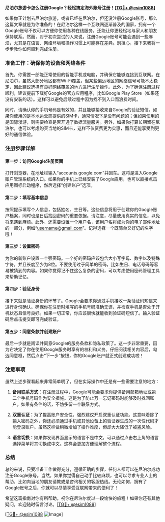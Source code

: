 **尼泊尔旅游卡怎么注册Google？轻松搞定海外账号注册！[[TG💪+ @esim1088](https://t.me/s/esim1088)]**

如果你正计划去尼泊尔旅游，或者已经在尼泊尔，但还没注册Google账号，那么这篇文章就是为你准备的！在尼泊尔这样一个互联网逐渐普及的国家，拥有一个Google账号不仅可以方便你使用各种在线服务，还能让你更轻松地与家人和朋友保持联系。然而，对于初次尝试的人来说，注册Google账号可能会遇到一些麻烦，尤其是在语言、网络环境和操作习惯上可能存在差异。别担心，接下来我将一步步教你如何顺利完成注册。

### 准备工作：确保你的设备和网络条件

首先，你需要一部能正常使用的智能手机或电脑，并确保它能够连接到互联网。在尼泊尔，虽然大部分地区都有Wi-Fi覆盖，但某些偏远地区的网络信号可能不太稳定，因此建议选择有良好网络覆盖的地方进行注册操作。此外，为了确保注册过程顺利，建议提前下载好Google的官方应用程序，比如Google Play Store（如果还没有安装的话）。这样可以避免后续过程中因为找不到入口而浪费时间。

同时，请确认你的手机号码是有效的，并且能够接收来自Google的验证短信。如果你使用的是本地运营商提供的SIM卡，通常情况下是没有问题的；但如果使用的是国际漫游，则需要检查是否开通了数据流量服务。另外，如果你打算长期留在尼泊尔，也可以考虑购买当地的SIM卡，这样不仅资费更为实惠，而且还能享受到更好的通信体验。

### 注册步骤详解

#### 第一步：访问Google注册页面

打开浏览器，在地址栏输入“accounts.google.com”并回车。这将是进入Google账户管理系统的入口。如果你的手机上已经安装了Google应用，也可以直接点击应用图标启动程序，然后选择“创建账户”选项。

#### 第二步：填写基本信息

按照提示填写个人信息，包括姓名、生日等。这些信息将用于创建你的Google账户档案，同时也是日后找回密码的重要依据。请注意，尽量使用真实的信息，以免将来遇到麻烦。此外，还需要设置一个用户名，该用户名将成为你的电子邮件地址的一部分，例如“username@gmail.com”。记得选择一个既简单又好记的名字哦！

#### 第三步：设置密码

为你的新账户设置一个强密码。一个好的密码应该包含大小写字母、数字以及特殊字符，并且长度至少为8位。不要使用过于简单的密码，比如生日、电话号码等容易被猜到的内容。如果你觉得记不住这么复杂的密码，可以考虑使用密码管理工具来帮助记忆。

#### 第四步：验证身份

接下来就是验证身份的环节了。Google会要求你通过手机接收一条验证码短信来进行身份确认。确保你在注册时填写的手机号码准确无误，并检查手机是否处于开机状态且信号良好。如果一切正常，你应该很快就能收到验证码短信了。输入验证码后点击提交即可完成验证。

#### 第五步：同意条款并创建账户

最后一步就是阅读并同意Google的服务条款和隐私政策了。这一步非常重要，因为它决定了你在使用Google服务时享有的权利和义务。仔细阅读相关内容后，勾选同意框，然后点击“下一步”按钮，你的Google账户就正式创建成功啦！

### 注意事项

虽然上述步骤看起来非常简单明了，但在实际操作中还是有一些需要注意的地方：

1. **备用联系方式**：在注册过程中，Google可能会要求你提供备用邮箱地址或第二个手机号码作为安全措施。这是为了防止万一忘记密码时能够及时找回账户。如果有条件的话，不妨多留一个联系方式。
   
2. **双重认证**：为了提高账户安全性，强烈建议开启双重认证功能。这意味着除了输入密码之外，你还必须通过手机或其他设备上的验证器生成的一次性代码才能登录账户。虽然这样做稍微增加了操作难度，但却大大降低了被盗风险。

3. **语言切换**：如果你发现界面显示的语言不是中文，可以通过点击右上角的语言选择菜单将其切换成中文。这样会更加方便理解整个流程。

### 总结

总的来说，只要准备工作做得充分，遵循正确的步骤，任何人都可以在尼泊尔成功注册Google账号。当然，如果你觉得自己动手比较麻烦，也可以寻求专业人士的帮助，比如向当地的朋友请教或是咨询相关的客服热线。无论如何，拥有了Google账号之后，你就可以尽情享受互联网带来的便利了！

希望这篇指南对你有所帮助，祝你在尼泊尔度过一段愉快的旅程！如果你还有其他疑问，欢迎随时留言讨论。[[TG💪+ @esim1088](https://t.me/s/esim1088)] 

[[TG💪+ @esim1088](https://t.me/s/esim1088) ![Image](https://i.postimg.cc/4NQfJmqS/Snipaste-2025-05-13-00-14-12.png)]